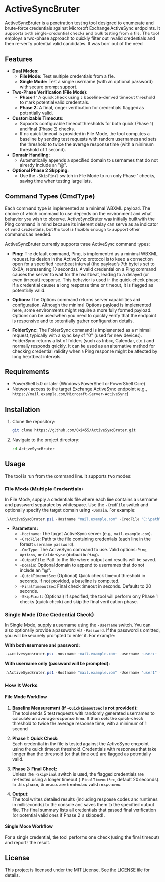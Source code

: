 # ActiveSyncBruter

ActiveSyncBruter is a penetration testing tool designed to enumerate and brute-force credentials against Microsoft Exchange ActiveSync endpoints. It supports both single-credential checks and bulk testing from a file. The tool employs a two-phase approach to quickly filter out invalid credentials and then re‑verify potential valid candidates.
It was born out of the need 

## Features

- **Dual Modes:**  
  - **File Mode:** Test multiple credentials from a file.  
  - **Single Mode:** Test a single username (with an optional password) with secure prompt support.
- **Two-Phase Verification (File Mode):**  
  - **Phase 1:** A quick check using a baseline-derived timeout threshold to mark potential valid credentials.  
  - **Phase 2:** A final, longer verification for credentials flagged as potentially valid.
- **Customizable Timeouts:**  
  - Supports configurable timeout thresholds for both quick (Phase 1) and final (Phase 2) checks.
  - If no quick timeout is provided in File Mode, the tool computes a baseline by sending test requests with random usernames and sets the threshold to twice the average response time (with a minimum threshold of 1 second).
- **Domain Handling:**  
  - Automatically appends a specified domain to usernames that do not already include an "@".
- **Optional Phase 2 Skipping:**  
  - Use the `-SkipFinal` switch in File Mode to run only Phase 1 checks, saving time when testing large lists.

## Command Types (CmdType)

Each command type is implemented as a minimal WBXML payload. The choice of which command to use depends on the environment and what behavior you wish to observe. ActiveSyncBruter was initially built with the Ping command in mind because its inherent delay can serve as an indicator of valid credentials, but the tool is flexible enough to support other commands as needed.

ActiveSyncBruter currently supports three ActiveSync command types:

- **Ping:**
The default command, Ping, is implemented as a minimal WBXML request. Its design in the ActiveSync protocol is to keep a connection open for a specified heartbeat interval (the payload’s 7th byte is set to 0x0A, representing 10 seconds).
A valid credential on a Ping command causes the server to wait for the heartbeat, leading to a delayed (or even timeout) response. This behavior is used in the quick-check phase: if a credential causes a long response time or timeout, it is flagged as potentially valid.

- **Options:**
The Options command returns server capabilities and configuration.
Although the minimal Options payload is implemented here, some environments might require a more fully formed payload. Options can be used when you need to quickly verify that the endpoint is responsive and to potentially gather configuration details.

- **FolderSync:**
The FolderSync command is implemented as a minimal request, typically with a sync key of "0" (used for new devices).
FolderSync returns a list of folders (such as Inbox, Calendar, etc.) and normally responds quickly. It can be used as an alternative method for checking credential validity when a Ping response might be affected by long heartbeat intervals.


## Requirements

- PowerShell 5.0 or later (Windows PowerShell or PowerShell Core)
- Network access to the target Exchange ActiveSync endpoint (e.g., `https://mail.example.com/Microsoft-Server-ActiveSync`)

## Installation

1. Clone the repository:

   ```bash
   git clone https://github.com/0xB455/ActiveSyncBruter.git
   ```

2. Navigate to the project directory:

   ```bash
   cd ActiveSyncBruter
   ```

## Usage

The tool is run from the command line. It supports two modes:

### File Mode (Multiple Credentials)

In File Mode, supply a credentials file where each line contains a username and password separated by whitespace. Use the `-CredFile` switch and optionally specify the target domain using `-Domain`. For example:

```powershell
.\ActiveSyncBruter.ps1 -Hostname "mail.example.com" -CredFile "C:\path\to\credentials.txt" -CmdType Ping -OutputFile "C:\path\to\output.txt" -Domain "example.com"
```

- **Parameters:**
  - `-Hostname`: The target ActiveSync server (e.g., `mail.example.com`).
  - `-CredFile`: Path to the file containing credentials (each line in the format `username password`).
  - `-CmdType`: The ActiveSync command to use. Valid options: `Ping`, `Options`, or `FolderSync` (default is `Ping`).
  - `-OutputFile`: Path to the file where output and results will be saved.
  - `-Domain`: Optional domain to append to usernames that do not include an "@".
  - `-QuickTimeoutSec`: (Optional) Quick check timeout threshold in seconds. If not provided, a baseline is computed.
  - `-FinalTimeoutSec`: Final check timeout in seconds. Defaults to 20 seconds.
  - `-SkipFinal`: (Optional) If specified, the tool will perform only Phase 1 checks (quick check) and skip the final verification phase.

### Single Mode (One Credential Check)

In Single Mode, supply a username using the `-Username` switch. You can also optionally provide a password via `-Password`. If the password is omitted, you will be securely prompted to enter it. For example:

**With both username and password:**

```powershell
.\ActiveSyncBruter.ps1 -Hostname "mail.example.com" -Username "user1" -Password "SuperSecret123" -CmdType Ping -OutputFile "C:\path\to\output.txt" -Domain "example.com"
```

**With username only (password will be prompted):**

```powershell
.\ActiveSyncBruter.ps1 -Hostname "mail.example.com" -Username "user1" -CmdType Ping -OutputFile "C:\path\to\output.txt" -Domain "example.com"
```

### How It Works

#### File Mode Workflow

1. **Baseline Measurement (if `-QuickTimeoutSec` is not provided):**  
   The tool sends 5 test requests with randomly generated usernames to calculate an average response time. It then sets the quick-check threshold to twice the average response time, with a minimum of 1 second.

2. **Phase 1: Quick Check:**  
   Each credential in the file is tested against the ActiveSync endpoint using the quick timeout threshold. Credentials with responses that take longer than the threshold (or that time out) are flagged as potentially valid.

3. **Phase 2: Final Check:**  
   Unless the `-SkipFinal` switch is used, the flagged credentials are re‑tested using a longer timeout (`-FinalTimeoutSec`, default 20 seconds). In this phase, timeouts are treated as valid responses.

4. **Output:**  
   The tool writes detailed results (including response codes and runtimes in milliseconds) to the console and saves them to the specified output file. The final summary lists all credentials that passed final verification (or potential valid ones if Phase 2 is skipped).

#### Single Mode Workflow

For a single credential, the tool performs one check (using the final timeout) and reports the result.

## License

This project is licensed under the MIT License. See the [LICENSE](LICENSE) file for details.
